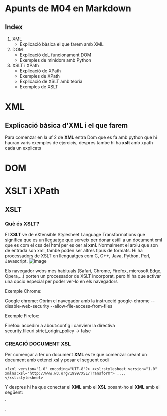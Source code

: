 # Apunts de M04 en Markdown




## Index

1. XML
   - Explicació bàsica  el que farem amb XML
3. DOM
   - Explicació deL funcionament DOM
   - Exemples de minidom amb Python 
5. XSLT i XPath
   - Explicació de XPath
   - Exemples de XPath
   - Explicació de XSLT amb teoria
   - Exemples de XSLT
   


# XML

## Explicació bàsica d'XML i el que farem

Para comenzar en la uf 2 de **XML** entra Dom que es fa amb python que hi hauran varis exemples de ejercicis, despres tambe hi ha **xslt** amb xpath cada un explicats 


# DOM


# XSLT i XPath

## XSLT 

### Què és XSLT?

El **XSLT** ve de eXtensible Stylesheet Language Transformations que significa que es un lleguatge que serveix per donar estill a un document xml que es com el css del html per es oer al **xml**. Normalment el arxiu que son de entrada son xml, també poden ser altres tipus de formats. Hi ha processadors de XSLT en llenguatges com C, C++, Java, Python, Perl, Javascript.
![image](https://github.com/Domeneccc/M04/assets/165904493/4ca58661-f272-4cc6-bfe5-b6eacf3934a6)



Els navegador webs més habituals (Safari, Chrome, Firefox, microsoft Edge, Opera,...) porten un processador de XSLT incorporat, pero hi ha que activar una opcio especial per poder ver-lo en els navegadors

Exemple Chrome:

   Google chrome: Obrim el navegador amb la instrucció
   google-chrome --disable-web-security --allow-file-access-from-files
   
Exemple Firefox:

   Firefox: accedim a about:config i canviem la directiva
   security.fileuri.strict_origin_policy -> false

### CREACIÓ DOCUMENT XSL 

Per començar a fer un document **XML** es te que comenzar creant un document amb extenci xsl y posar el seguent codi

`<?xml version="1.0" encoding="UTF-8"?>
<xsl:stylesheet version="1.0" xmlns:xsl="http://www.w3.org/1999/XSL/Transform">
....
</xsl:stylesheet>`

Y despres hi ha que conectar el **XML** amb el **XSL**  posant-ho al **XML** amb el següent:

`<?xml version="1.0" encoding="UTF-8"?>
<?xml-stylesheet type="text/xsl" href="fitxer.xsl"?>`





